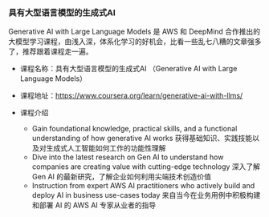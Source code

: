 ### 具有大型语言模型的生成式AI
Generative AI with Large Language Models 是 AWS 和 DeepMind 合作推出的大模型学习课程，由浅入深，体系化学习的好机会，比看一些乱七八糟的文章强多了，推荐跟着课程走一遍。
- 课程名称：具有大型语言模型的生成式AI （Generative AI with Large Language Models）

- 课程地址：https://www.coursera.org/learn/generative-ai-with-llms/

- 课程介绍
    - Gain foundational knowledge, practical skills, and a functional understanding of how generative AI works
    获得基础知识、实践技能以及对生成式人工智能如何工作的功能性理解
    - Dive into the latest research on Gen AI to understand how companies are creating value with cutting-edge technology
    深入了解 Gen AI 的最新研究，了解企业如何利用尖端技术创造价值
    - Instruction from expert AWS AI practitioners who actively build and deploy AI in business use-cases today
    来自当今在业务用例中积极构建和部署 AI 的 AWS AI 专家从业者的指导